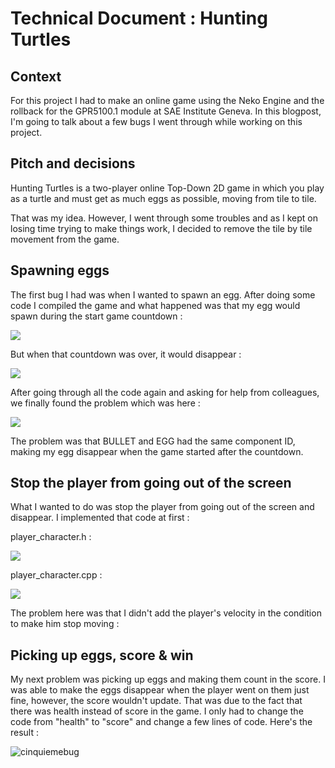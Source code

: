 # Technical Document : Hunting Turtles
## Context

For this project I had to make an online game using the Neko Engine and the rollback for the GPR5100.1 module at SAE Institute Geneva. In this blogpost, I'm going to talk about a few bugs I went through while working on this project.

## Pitch and decisions

Hunting Turtles is a two-player online Top-Down 2D game in which you play as a turtle and must get as much eggs as possible, moving from tile to tile.

That was my idea. However, I went through some troubles and as I kept on losing time trying to make things work, I decided to remove the tile by tile movement from the game.

## Spawning eggs

The first bug I had was when I wanted to spawn an egg. After doing some code I compiled the game and what happened was that my egg would spawn during the start game countdown :

![](https://eleonoradps.github.io/DocTechNetworkNeko/secondbug.PNG)

But when that countdown was over, it would disappear :

![](https://eleonoradps.github.io/DocTechNetworkNeko/secondbug2.PNG)

After going through all the code again and asking for help from colleagues, we finally found the problem which was here :

![](https://eleonoradps.github.io/DocTechNetworkNeko/secondbug3.PNG)

The problem was that BULLET and EGG had the same component ID, making my egg disappear when the game started after the countdown.

## Stop the player from going out of the screen

What I wanted to do was stop the player from going out of the screen and disappear. I implemented that code at first :

player_character.h :

![](https://eleonoradps.github.io/DocTechNetworkNeko/sixiemebug2.PNG)

player_character.cpp :

![](https://eleonoradps.github.io/DocTechNetworkNeko/sixiemebug.PNG)

The problem here was that I didn't add the player's velocity in the condition to make him stop moving :


## Picking up eggs, score & win

My next problem was picking up eggs and making them count in the score. I was able to make the eggs disappear when the player went on them just fine, however, the score wouldn't update. That was due to the fact that there was health instead of score in the game. I only had to change the code from "health" to "score" and change a few lines of code.
Here's the result :

![cinquiemebug](https://user-images.githubusercontent.com/55788730/99970102-acf74880-2d9b-11eb-9501-1c56ca5da80c.gif)







